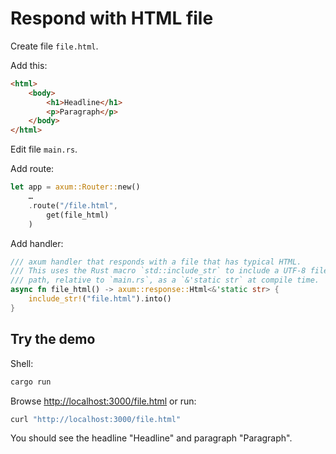 # Respond with HTML file

Create file `file.html`.

Add this:

```html
<html>
    <body>
        <h1>Headline</h1>
        <p>Paragraph</p>
    </body>
</html>
```

Edit file `main.rs`.

Add route:

```rust
let app = axum::Router::new()
    …
    .route("/file.html",
        get(file_html)
    )
```

Add handler:

```rust
/// axum handler that responds with a file that has typical HTML.
/// This uses the Rust macro `std::include_str` to include a UTF-8 file
/// path, relative to `main.rs`, as a `&'static str` at compile time.
async fn file_html() -> axum::response::Html<&'static str> {
    include_str!("file.html").into()
}
```

## Try the demo

Shell:

```sh
cargo run
```

Browse <http://localhost:3000/file.html> or run:

```sh
curl "http://localhost:3000/file.html"
```

You should see the headline "Headline" and paragraph "Paragraph".
